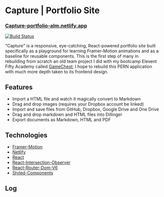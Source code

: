 # Capture | Portfolio Site

### [Capture-portfolio-alm.netlify.app]

[![Build Status](https://travis-ci.org/joemccann/dillinger.svg?branch=master)](https://travis-ci.org/joemccann/dillinger)

"Capture" is a responsive, eye-catching, React-powered portfolio site built specifically as a playground for learning Framer-Motion animations and as a baseline for reusable components. This is the first step of many in rebuilding from scratch an old team project I did with my bootcamp Elevent Fifty Academy called [GameChest][gc]; I hope to rebuild this PERN application with much more depth taken to its frontend design.

## Features

- Import a HTML file and watch it magically convert to Markdown
- Drag and drop images (requires your Dropbox account be linked)
- Import and save files from GitHub, Dropbox, Google Drive and One Drive
- Drag and drop markdown and HTML files into Dillinger
- Export documents as Markdown, HTML and PDF

## Technologies

- [Framer-Motion]
- [Netlify]
- [React]
- [React-Intersection-Observer]
- [React-Router-Dom-V6]
- [Styled-Components]

## Log

[gc]: https://github.com/coderap931/teamBluePern-Client
[git-repo-url]: https://github.com/Alex-Lee-Myers/Capture-Portfolio-JS
[framer-motion]: https://www.framer.com/motion/
[styled-components]: https://styled-components.com/
[react-intersection-observer]: https://github.com/researchgate/react-intersection-observer
[netlify]: https://www.netlify.com/
[react]: https://reactjs.org/
[react-router-dom-v6]: https://reactrouter.com/
[capture-portfolio-alm.netlify.app]: Capture-portfolio-alm.netlify.app
